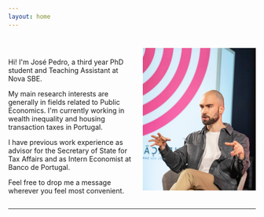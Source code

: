 ```yaml
---
layout: home
---
```


<div style="display: flex; align-items: center; justify-content: space-between; margin-top: 20px;">
  
  <!-- Left column: text -->
  <div style="flex: 1; padding-right: 20px;">
    <h1></h1>
    <p>Hi! I'm José Pedro, a third year PhD student and Teaching Assistant at Nova SBE.</p>
    <p>My main research interests are generally in fields related to Public Economics. I'm currently working in wealth inequality and housing transaction taxes in Portugal.</p>
    <p>I have previous work experience as advisor for the Secretary of State for Tax Affairs and as Intern Economist at Banco de Portugal.</p>
    <p>Feel free to drop me a message wherever you feel most convenient.</p>
  </div>
  
  <!-- Right column: photo -->
  <div>
    <img src="/assets/img/IMG_4059.jpeg" width="230" alt="">
  </div>
</div>

---
